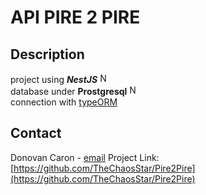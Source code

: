 # API PIRE 2 PIRE

## Description



project using ***NestJS*** [<img width=16 alt="NestJs logo" src="https://d33wubrfki0l68.cloudfront.net/e937e774cbbe23635999615ad5d7732decad182a/26072/logo-small.ede75a6b.svg">](https://nestjs.com/)\
database under **Prostgresql** [<img width=16 alt="NestJs logo" src="https://www.postgresql.org/media/img/about/press/elephant.png">](https://www.postgresql.org/)\
connection with [typeORM](https://typeorm.io/)

## Contact

Donovan Caron - [email](Caron.donovan1@outlook.fr)
Project Link: [https://github.com/TheChaosStar/Pire2Pire](https://github.com/TheChaosStar/Pire2Pire)
